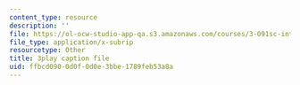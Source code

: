 ```yaml
---
content_type: resource
description: ''
file: https://ol-ocw-studio-app-qa.s3.amazonaws.com/courses/3-091sc-introduction-to-solid-state-chemistry-fall-2010/ffbcd0900d0f0d0e3bbe1789feb53a8a_xEnYH0KNkfA.srt
file_type: application/x-subrip
resourcetype: Other
title: 3play caption file
uid: ffbcd090-0d0f-0d0e-3bbe-1789feb53a8a
---
```

